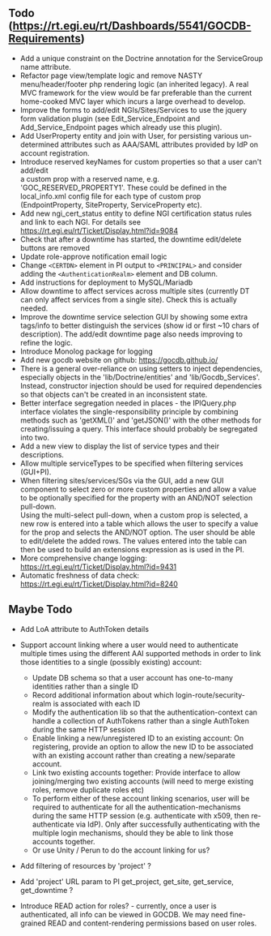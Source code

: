 
## Todo (https://rt.egi.eu/rt/Dashboards/5541/GOCDB-Requirements) 
* Add a unique constraint on the Doctrine annotation for the ServiceGroup name attribute. 
* Refactor page view/template logic and remove NASTY menu/header/footer php 
  rendering logic (an inherited legacy). A real MVC framework for the view 
  would be far preferable than the current home-cooked MVC layer which incurs
  a large overhead to develop.   
* Improve the forms to add/edit NGIs/Sites/Services to use the jquery form 
  validation plugin (see Edit_Service_Endpoint and Add_Service_Endpoint pages 
  which already use this plugin). 
* Add UserProperty entity and join with User, for persisting various un-determined 
  attributes such as AAA/SAML attributes provided by IdP on account registration. 
* Introduce reserved keyNames for custom properties so that a user can't add/edit  
  a custom prop with a reserved name, e.g. 'GOC_RESERVED_PROPERTY1'. 
  These could be defined in the local_info.xml config file for each 
  type of custom prop (EndpointProperty, SiteProperty, ServiceProperty etc).   
* Add new ngi_cert_status entity to define NGI certification status rules and 
  link to each NGI. For details see https://rt.egi.eu/rt/Ticket/Display.html?id=9084 
* Check that after a downtime has started, the downtime edit/delete buttons are removed 
* Update role-approve notification email logic 
* Change `<CERTDN>` element in PI output to `<PRINCIPAL>` and consider adding the 
  `<AuthenticationRealm>` element and DB column. 
* Add instructions for deployment to MySQL/Mariadb 
* Allow downtime to affect services across multiple sites (currently DT 
  can only affect services from a single site). Check this is actually needed.  
* Improve the downtime service selection GUI by showing some extra tags/info 
  to better distinguish the services (show id or first ~10 chars of description). 
  The add/edit downtime page also needs improving to refine the logic.    
* Introduce Monolog package for logging 
* Add new gocdb website on github: https://gocdb.github.io/ 
* There is a general over-reliance on using setters to inject dependencies, 
  especially objects in the 'lib/Doctrine/entities' and 'lib/Gocdb_Services'. 
  Instead, constructor injection should be used for required dependencies so that
  objects can't be created in an inconsistent state. 
* Better interface segregation needed in places - the IPIQuery.php interface 
  violates the single-responsibility principle by combining methods such as 'getXML()' 
  and 'getJSON()' with the other methods for creating/issuing a query. 
  This interface should probably be segregated into two.  
* Add a new view to display the list of service types and their descriptions. 
* Allow multiple serviceTypes to be specified when filtering services (GUI+PI). 
* When filtering sites/services/SGs via the GUI, add a new GUI component to
  select zero or more custom properties and allow a value to be optionally 
  specified for the property with an AND/NOT selection pull-down.  
  Using the multi-select pull-down, when a custom prop is selected, a new row is entered into a table
  which allows the user to specify a value for the prop and selects the AND/NOT option. 
  The user should be able to edit/delete the added rows. The values entered into 
  the table can then be used to build an extensions expression as is used in the PI.  
* More comprehensive change logging: https://rt.egi.eu/rt/Ticket/Display.html?id=9431 
* Automatic freshness of data check: https://rt.egi.eu/rt/Ticket/Display.html?id=8240  


## Maybe Todo 
* Add LoA attribute to AuthToken details  
* Support account linking where a user would need to authenticate multiple times using the different 
  AAI supported methods in order to link those identities to a single (possibly existing) account:
  * Update DB schema so that a user account has one-to-many identities rather than a single ID 
  * Record additional information about which login-route/security-realm is associated with each ID 
  * Modify the authentication lib so that the authentication-context can handle 
a collection of AuthTokens rather than a single AuthToken during the same HTTP session 
  * Enable linking a new/unregistered ID to an existing account: On registering, 
provide an option to allow the new ID to be associated with an existing account 
rather than creating a new/separate account. 
  * Link two existing accounts together: Provide interface to allow joining/merging 
two existing accounts (will need to merge existing roles, remove duplicate roles etc) 
  * To perform either of these account linking scenarios, user will be required to 
authenticate for all the authentication-mechanisms during the same HTTP session 
(e.g. authenticate with x509, then re-authenticate via IdP). Only after successfully 
authenticating with the multiple login mechanisms, should they be able to link those accounts together. 
  * Or use Unity / Perun to do the account linking for us? 

* Add filtering of resources by 'project' ?  
* Add 'project' URL param to PI get_project, get_site, get_service, get_downtime ? 
* Introduce READ action for roles? - currently, once a user is authenticated, all info can 
  be viewed in GOCDB. We may need fine-grained READ and content-rendering permissions 
  based on user roles. 




